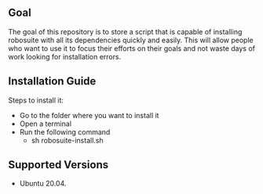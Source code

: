 ## Goal
The goal of this repository is to store a script that is capable of installing robosuite with all its dependencies quickly and easily. This will allow people who want to use it to focus their efforts on their goals and not waste days of work looking for installation errors.  

## Installation Guide
Steps to install it:
- Go to the folder where you want to install it
- Open a terminal
- Run the following command
  * sh robosuite-install.sh

## Supported Versions
- Ubuntu 20.04.
